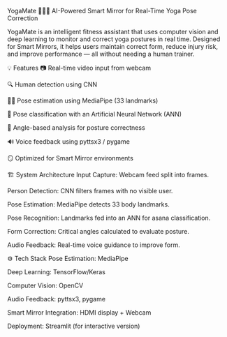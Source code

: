 YogaMate 🧘‍♂️🎥
AI-Powered Smart Mirror for Real-Time Yoga Pose Correction

YogaMate is an intelligent fitness assistant that uses computer vision and deep learning to monitor and correct yoga postures in real time. Designed for Smart Mirrors, it helps users maintain correct form, reduce injury risk, and improve performance — all without needing a human trainer.

💡 Features
📷 Real-time video input from webcam

🔍 Human detection using CNN

🧍‍♀️ Pose estimation using MediaPipe (33 landmarks)

🧠 Pose classification with an Artificial Neural Network (ANN)

📐 Angle-based analysis for posture correctness

🔊 Voice feedback using pyttsx3 / pygame

🪞 Optimized for Smart Mirror environments

🏗️ System Architecture
Input Capture: Webcam feed split into frames.

Person Detection: CNN filters frames with no visible user.

Pose Estimation: MediaPipe detects 33 body landmarks.

Pose Recognition: Landmarks fed into an ANN for asana classification.

Form Correction: Critical angles calculated to evaluate posture.

Audio Feedback: Real-time voice guidance to improve form.

⚙️ Tech Stack
Pose Estimation: MediaPipe

Deep Learning: TensorFlow/Keras

Computer Vision: OpenCV

Audio Feedback: pyttsx3, pygame

Smart Mirror Integration: HDMI display + Webcam

Deployment: Streamlit (for interactive version)
